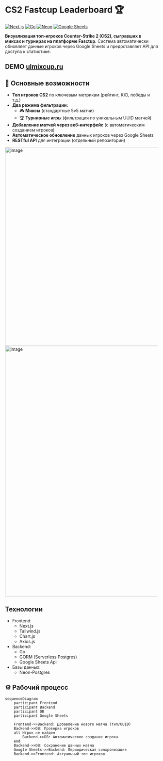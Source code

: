# CS2 Fastcup Leaderboard 🏆

[![Next.js](https://img.shields.io/badge/Next.js-13+-000000?logo=nextdotjs)](https://nextjs.org/)
[![Go](https://img.shields.io/badge/Go-1.22+-00ADD8?logo=go)](https://go.dev/)
[![Neon](https://img.shields.io/badge/Neon-Postgres-3ECF8E?logo=postgresql)](https://neon.tech/)
[![Google Sheets](https://img.shields.io/badge/Google%20Sheets-API-34A853?logo=googlesheets)](https://developers.google.com/sheets)

**Визуализация топ-игроков Counter-Strike 2 (CS2), сыгравших в миксах и турнирах на платформе Fasctup.** Система автоматически обновляет данные игроков через Google Sheets и предоставляет API для доступа к статистике.

## DEMO [ulmixcup.ru](ulmixcup.ru)

## 🌟 Основные возможности

- **Топ игроков CS2** по ключевым метрикам (рейтинг, K/D, победы и т.д.)
- **Два режима фильтрации:**
  - 🎮 **Миксы** (стандартные 5v5 матчи)
  - 🏆 **Турнирные игры** (фильтрация по уникальным UUID матчей)
- **Добавление матчей через веб-интерфейс** (с автоматическим созданием игроков)
- **Автоматическое обновление** данных игроков через Google Sheets
- **RESTful API** для интеграции (отдельный репозиторий)

<img width="1301" height="656" alt="image" src="https://github.com/user-attachments/assets/346bcef6-b4ec-4543-a665-3bbdf92f67d1" />

<img width="1131" height="826" alt="image" src="https://github.com/user-attachments/assets/d27cc88e-cec1-4d60-9bad-9cf48bd73a60" />

## Технологии
- Frontend:
  - Next.js
  - Tailwind.js
  - Chart.js
  - Axios.js
- Backend:
  - Go
  - GORM (Serverless Postgres)
  - Google Sheets Api
- Базы данных:
  - Neon-Postgres

## ⚙️ Рабочий процесс

```mermaid
sequenceDiagram
    participant Frontend
    participant Backend
    participant DB
    participant Google Sheets
    
    Frontend->>Backend: Добавление нового матча (тип/UUID)
    Backend->>DB: Проверка игроков
    alt Игрок не найден
        Backend->>DB: Автоматическое создание игрока
    end
    Backend->>DB: Сохранение данных матча
    Google Sheets->>Backend: Периодическая синхронизация
    Backend->>Frontend: Актуальный топ игроков
